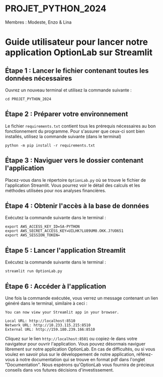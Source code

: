 # PROJET_PYTHON_2024
Membres : Modeste, Enzo &amp; Lina

# Guide utilisateur pour lancer notre application OptionLab sur Streamlit

## Étape 1 : Lancer le fichier contenant toutes les données nécessaires
Ouvrez un nouveau terminal et utilisez la commande suivante : 

```
cd PROJET_PYTHON_2024
```

## Étape 2 : Préparer votre environnement
Le fichier `requirements.txt` contient tous les prérequis nécessaires au bon fonctionnement du programme. Pour s'assurer que ceux-ci sont bien installés, utilisez la commande suivante (dans le terminal)

```
python -m pip install -r requirements.txt
```

## Étape 3 : Naviguer vers le dossier contenant l'application
Placez-vous dans le répertoire `OptionLab.py` où se trouve le fichier de l'application Streamlit. 
Vous pourrez voir le détail des calculs et les méthodes utilisées pour nos analyses financières.

## Étape 4 : Obtenir l'accès à la base de données
Exécutez la commande suivante dans le terminal :

```
export AWS_ACCESS_KEY_ID=SA-PYTHON
export AWS_SECRET_ACCESS_KEY=UILHK?LU89UM0.OKK.J?UO651
export AWS_SESSION_TOKEN=
```

## Étape 5 : Lancer l'application Streamlit
Exécutez la commande suivante dans le terminal :

```
streamlit run OptionLab.py
```

## Étape 6 : Accéder à l'application
Une fois la commande exécutée, vous verrez un message contenant un lien généré dans le terminal, similaire à ceci :

```
You can now view your Streamlit app in your browser.

Local URL: http://localhost:8510
Network URL: http://10.233.115.215:8510
External URL: http://159.180.239.166:8510
```

Cliquez sur le lien `http://localhost:8501` ou copiez-le dans votre navigateur pour ouvrir l'application.
Vous pouvez désormais naviguer librement sur notre application OptionLab.
En cas de difficultés, ou si vous voulez en savoir plus sur le développement de notre application, référez-vous à notre documentation qui se trouve en format pdf dans l'onglet "Documentation".
Nous espérons qu'OptionLab vous fournira de précieux conseils dans vos futures décisions d'investissement.